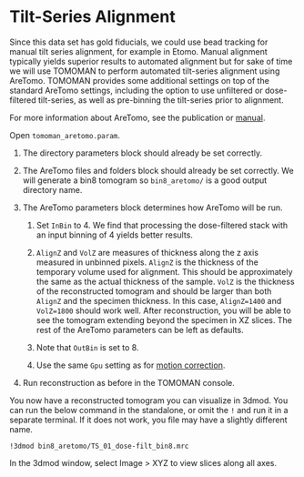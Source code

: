 # Tilt-Series Alignment

Since this data set has gold fiducials, we could use bead tracking for manual tilt series alignment, for example in Etomo. Manual alignment typically yields superior results to automated alignment but for sake of time we will use TOMOMAN to perform automated tilt-series alignment using AreTomo. TOMOMAN provides some additional settings on top of the standard AreTomo settings, including the option to use unfiltered or dose-filtered tilt-series, as well as pre-binning the tilt-series prior to alignment.

For more information about AreTomo, see the publication or [manual](https://gensoft.pasteur.fr/docs/AreTomo/1.3.4/AreTomoManual_1.3.0_09292022.pdf).

Open `tomoman_aretomo.param`.

1. The directory parameters block should already be set correctly.

2. The AreTomo files and folders block should already be set correctly. We will generate a bin8 tomogram so `bin8_aretomo/` is a good output directory name.

3. The AreTomo parameters block determines how AreTomo will be run.

    1. Set `InBin` to 4. We find that processing the dose-filtered stack with an input binning of 4 yields better results.

    2. `AlignZ` and `VolZ` are measures of thickness along the z axis measured in unbinned pixels. `AlignZ` is the thickness of the temporary volume used for alignment. This should be approximately the same as the actual thickness of the sample. `VolZ` is the thickness of the reconstructed tomogram and should be larger than both `AlignZ` and the specimen thickness. In this case, `AlignZ=1400` and `VolZ=1800` should work well. After reconstruction, you will be able to see the tomogram extending beyond the specimen in XZ slices. The rest of the AreTomo parameters can be left as defaults.

    3. Note that `OutBin` is set to 8.

    4. Use the same `Gpu` setting as for [motion correction](preproc.md#making-motion-corrected-stacks).

4. Run reconstruction as before in the TOMOMAN console.

You now have a reconstructed tomogram you can visualize in 3dmod. You can run the below command in the standalone, or omit the `!` and run it in a separate terminal. If it does not work, you file may have a slightly different name.

    !3dmod bin8_aretomo/TS_01_dose-filt_bin8.mrc

In the 3dmod window, select Image > XYZ to view slices along all axes.
